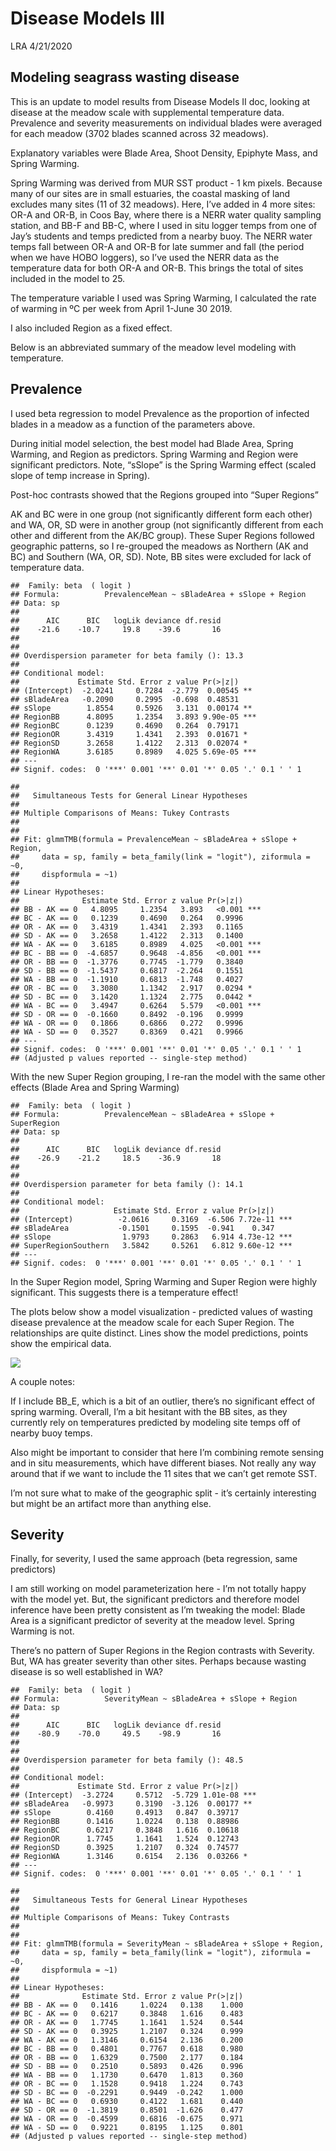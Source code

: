 Disease Models III
================
LRA
4/21/2020

## Modeling seagrass wasting disease

This is an update to model results from Disease Models II doc, looking
at disease at the meadow scale with supplemental temperature data.
Prevalence and severity measurements on individual blades were averaged
for each meadow (3702 blades scanned across 32 meadows).

Explanatory variables were Blade Area, Shoot Density, Epiphyte Mass, and
Spring Warming.

Spring Warming was derived from MUR SST product - 1 km pixels. Because
many of our sites are in small estuaries, the coastal masking of land
excludes many sites (11 of 32 meadows). Here, I’ve added in 4 more
sites: OR-A and OR-B, in Coos Bay, where there is a NERR water quality
sampling station, and BB-F and BB-C, where I used in situ logger temps
from one of Jay’s students and temps predicted from a nearby buoy. The
NERR water temps fall between OR-A and OR-B for late summer and fall
(the period when we have HOBO loggers), so I’ve used the NERR data as
the temperature data for both OR-A and OR-B. This brings the total of
sites included in the model to 25.

The temperature variable I used was Spring Warming, I calculated the
rate of warming in ºC per week from April 1-June 30 2019.

I also included Region as a fixed effect.

Below is an abbreviated summary of the meadow level modeling with
temperature.

## Prevalence

I used beta regression to model Prevalence as the proportion of infected
blades in a meadow as a function of the parameters above.

During initial model selection, the best model had Blade Area, Spring
Warming, and Region as predictors. Spring Warming and Region were
significant predictors. Note, “sSlope” is the Spring Warming effect
(scaled slope of temp increase in Spring).

Post-hoc contrasts showed that the Regions grouped into “Super Regions”

AK and BC were in one group (not significantly different form each
other) and WA, OR, SD were in another group (not significantly different
from each other and different from the AK/BC group). These Super Regions
followed geographic patterns, so I re-grouped the meadows as Northern
(AK and BC) and Southern (WA, OR, SD). Note, BB sites were excluded for
lack of temperature data.

    ##  Family: beta  ( logit )
    ## Formula:          PrevalenceMean ~ sBladeArea + sSlope + Region
    ## Data: sp
    ## 
    ##      AIC      BIC   logLik deviance df.resid 
    ##    -21.6    -10.7     19.8    -39.6       16 
    ## 
    ## 
    ## Overdispersion parameter for beta family (): 13.3 
    ## 
    ## Conditional model:
    ##             Estimate Std. Error z value Pr(>|z|)    
    ## (Intercept)  -2.0241     0.7284  -2.779  0.00545 ** 
    ## sBladeArea   -0.2090     0.2995  -0.698  0.48531    
    ## sSlope        1.8554     0.5926   3.131  0.00174 ** 
    ## RegionBB      4.8095     1.2354   3.893 9.90e-05 ***
    ## RegionBC      0.1239     0.4690   0.264  0.79171    
    ## RegionOR      3.4319     1.4341   2.393  0.01671 *  
    ## RegionSD      3.2658     1.4122   2.313  0.02074 *  
    ## RegionWA      3.6185     0.8989   4.025 5.69e-05 ***
    ## ---
    ## Signif. codes:  0 '***' 0.001 '**' 0.01 '*' 0.05 '.' 0.1 ' ' 1

    ## 
    ##   Simultaneous Tests for General Linear Hypotheses
    ## 
    ## Multiple Comparisons of Means: Tukey Contrasts
    ## 
    ## 
    ## Fit: glmmTMB(formula = PrevalenceMean ~ sBladeArea + sSlope + Region, 
    ##     data = sp, family = beta_family(link = "logit"), ziformula = ~0, 
    ##     dispformula = ~1)
    ## 
    ## Linear Hypotheses:
    ##              Estimate Std. Error z value Pr(>|z|)    
    ## BB - AK == 0   4.8095     1.2354   3.893   <0.001 ***
    ## BC - AK == 0   0.1239     0.4690   0.264   0.9996    
    ## OR - AK == 0   3.4319     1.4341   2.393   0.1165    
    ## SD - AK == 0   3.2658     1.4122   2.313   0.1400    
    ## WA - AK == 0   3.6185     0.8989   4.025   <0.001 ***
    ## BC - BB == 0  -4.6857     0.9648  -4.856   <0.001 ***
    ## OR - BB == 0  -1.3776     0.7745  -1.779   0.3840    
    ## SD - BB == 0  -1.5437     0.6817  -2.264   0.1551    
    ## WA - BB == 0  -1.1910     0.6813  -1.748   0.4027    
    ## OR - BC == 0   3.3080     1.1342   2.917   0.0294 *  
    ## SD - BC == 0   3.1420     1.1324   2.775   0.0442 *  
    ## WA - BC == 0   3.4947     0.6264   5.579   <0.001 ***
    ## SD - OR == 0  -0.1660     0.8492  -0.196   0.9999    
    ## WA - OR == 0   0.1866     0.6866   0.272   0.9996    
    ## WA - SD == 0   0.3527     0.8369   0.421   0.9966    
    ## ---
    ## Signif. codes:  0 '***' 0.001 '**' 0.01 '*' 0.05 '.' 0.1 ' ' 1
    ## (Adjusted p values reported -- single-step method)

With the new Super Region grouping, I re-ran the model with the same
other effects (Blade Area and Spring Warming)

    ##  Family: beta  ( logit )
    ## Formula:          PrevalenceMean ~ sBladeArea + sSlope + SuperRegion
    ## Data: sp
    ## 
    ##      AIC      BIC   logLik deviance df.resid 
    ##    -26.9    -21.2     18.5    -36.9       18 
    ## 
    ## 
    ## Overdispersion parameter for beta family (): 14.1 
    ## 
    ## Conditional model:
    ##                     Estimate Std. Error z value Pr(>|z|)    
    ## (Intercept)          -2.0616     0.3169  -6.506 7.72e-11 ***
    ## sBladeArea           -0.1501     0.1595  -0.941    0.347    
    ## sSlope                1.9793     0.2863   6.914 4.73e-12 ***
    ## SuperRegionSouthern   3.5842     0.5261   6.812 9.60e-12 ***
    ## ---
    ## Signif. codes:  0 '***' 0.001 '**' 0.01 '*' 0.05 '.' 0.1 ' ' 1

In the Super Region model, Spring Warming and Super Region were highly
significant. This suggests there is a temperature effect\!

The plots below show a model visualization - predicted values of wasting
disease prevalence at the meadow scale for each Super Region. The
relationships are quite distinct. Lines show the model predictions,
points show the empirical data.

![](disease_model_III_files/figure-gfm/prev_vis-1.png)<!-- -->

A couple notes:

If I include BB\_E, which is a bit of an outlier, there’s no significant
effect of spring warming. Overall, I’m a bit hesitant with the BB sites,
as they currently rely on temperatures predicted by modeling site temps
off of nearby buoy temps.

Also might be important to consider that here I’m combining remote
sensing and in situ measurements, which have different biases. Not
really any way around that if we want to include the 11 sites that we
can’t get remote SST.

I’m not sure what to make of the geographic split - it’s certainly
interesting but might be an artifact more than anything else.

## Severity

Finally, for severity, I used the same approach (beta regression, same
predictors)

I am still working on model parameterization here - I’m not totally
happy with the model yet. But, the significant predictors and therefore
model inference have been pretty consistent as I’m tweaking the model:
Blade Area is a significant predictor of severity at the meadow level.
Spring Warming is not.

There’s no pattern of Super Regions in the Region contrasts with
Severity. But, WA has greater severity than other sites. Perhaps because
wasting disease is so well established in WA?

    ##  Family: beta  ( logit )
    ## Formula:          SeverityMean ~ sBladeArea + sSlope + Region
    ## Data: sp
    ## 
    ##      AIC      BIC   logLik deviance df.resid 
    ##    -80.9    -70.0     49.5    -98.9       16 
    ## 
    ## 
    ## Overdispersion parameter for beta family (): 48.5 
    ## 
    ## Conditional model:
    ##             Estimate Std. Error z value Pr(>|z|)    
    ## (Intercept)  -3.2724     0.5712  -5.729 1.01e-08 ***
    ## sBladeArea   -0.9973     0.3190  -3.126  0.00177 ** 
    ## sSlope        0.4160     0.4913   0.847  0.39717    
    ## RegionBB      0.1416     1.0224   0.138  0.88986    
    ## RegionBC      0.6217     0.3848   1.616  0.10618    
    ## RegionOR      1.7745     1.1641   1.524  0.12743    
    ## RegionSD      0.3925     1.2107   0.324  0.74577    
    ## RegionWA      1.3146     0.6154   2.136  0.03266 *  
    ## ---
    ## Signif. codes:  0 '***' 0.001 '**' 0.01 '*' 0.05 '.' 0.1 ' ' 1

    ## 
    ##   Simultaneous Tests for General Linear Hypotheses
    ## 
    ## Multiple Comparisons of Means: Tukey Contrasts
    ## 
    ## 
    ## Fit: glmmTMB(formula = SeverityMean ~ sBladeArea + sSlope + Region, 
    ##     data = sp, family = beta_family(link = "logit"), ziformula = ~0, 
    ##     dispformula = ~1)
    ## 
    ## Linear Hypotheses:
    ##              Estimate Std. Error z value Pr(>|z|)
    ## BB - AK == 0   0.1416     1.0224   0.138    1.000
    ## BC - AK == 0   0.6217     0.3848   1.616    0.483
    ## OR - AK == 0   1.7745     1.1641   1.524    0.544
    ## SD - AK == 0   0.3925     1.2107   0.324    0.999
    ## WA - AK == 0   1.3146     0.6154   2.136    0.200
    ## BC - BB == 0   0.4801     0.7767   0.618    0.980
    ## OR - BB == 0   1.6329     0.7500   2.177    0.184
    ## SD - BB == 0   0.2510     0.5893   0.426    0.996
    ## WA - BB == 0   1.1730     0.6470   1.813    0.360
    ## OR - BC == 0   1.1528     0.9418   1.224    0.743
    ## SD - BC == 0  -0.2291     0.9449  -0.242    1.000
    ## WA - BC == 0   0.6930     0.4122   1.681    0.440
    ## SD - OR == 0  -1.3819     0.8501  -1.626    0.477
    ## WA - OR == 0  -0.4599     0.6816  -0.675    0.971
    ## WA - SD == 0   0.9221     0.8195   1.125    0.801
    ## (Adjusted p values reported -- single-step method)
